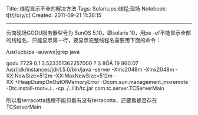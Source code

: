 Title: 线程显示不全的解决方法
Tags: Solaris;ps;线程;现场
Notebook: t[t/j/o/y/c]
Created: 2011-09-21 11:36:15

------

云南现场GODU服务器型号为 SunOS 5.10，即solaris 10，用ps -ef不能显示全部的线程名，只能显示第一行，要显示完整线程名需要用下面的命令：

 /usr/ucb/ps -auwwx|grep java 

 godu  7729 0.1 3.523351362257000 ?  S 8ÔÂ 19 860:07 /usr/jdk/instances/jdk1.5.0/bin/java -server -Xms2048m -Xmx2048m -XX:NewSize=512m -XX:MaxNewSize=512m -XX:+HeapDumpOnOutOfMemoryError -Dcom.sun.management.jmxremote -Dtc.install-root=./.. -cp ./../lib/tc.jar com.tc.server.TCServerMain 

所以看terracotta线程不能只看有没有terracotta，还要看是否存在TCServerMain